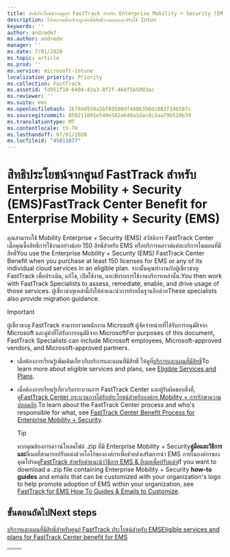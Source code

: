 ```yaml
---
title: สิทธิประโยชน์จากศูนย์ FastTrack สำหรับ Enterprise Mobility + Security (EMS)
description: โปรแกรมที่จะช่วยลูกค้าที่มีสิทธิ์วางแผนและปรับใช้ Intun
keywords: ''
author: andredm7
ms.author: andredm
manager: ''
ms.date: 7/01/2020
ms.topic: article
ms.prod: ''
ms.service: microsoft-intune
localization_priority: Priority
ms.collection: FastTrack
ms.assetid: fd951f10-6404-43a3-8f2f-464f5b5003ac
ms.reviewer: ''
ms.suite: ems
ms.openlocfilehash: 2678dd930a5bf89500df4886350dc883f196587c
ms.sourcegitcommit: 850211891e549e582e649a1dacdc2aa79b520b39
ms.translationtype: MT
ms.contentlocale: th-TH
ms.lasthandoff: 07/01/2020
ms.locfileid: "45011077"
---
```

# <a name="fasttrack-center-benefit-for-enterprise-mobility--security-ems"></a><span data-ttu-id="93f65-103">สิทธิประโยชน์จากศูนย์ FastTrack สำหรับ Enterprise Mobility + Security (EMS)</span><span class="sxs-lookup"><span data-stu-id="93f65-103">FastTrack Center Benefit for Enterprise Mobility + Security (EMS)</span></span>

<span data-ttu-id="93f65-104">คุณสามารถใช้ Mobility Enterprise + Security (EMS) สวัสดิการ FastTrack Center เมื่อคุณซื้อสิทธิ์การใช้งานอย่างน้อย 150 สิทธิ์สําหรับ EMS หรือบริการคลาวด์แต่ละบริการในแผนที่มีสิทธิ์</span><span class="sxs-lookup"><span data-stu-id="93f65-104">You use the Enterprise Mobility + Security (EMS) FastTrack Center Benefit when you purchase at least 150 licenses for EMS or any of its individual cloud services in an eligible plan.</span></span> <span data-ttu-id="93f65-105">จากนั้นคุณทํางานกับผู้เชี่ยวชาญ FastTrack เพื่อประเมิน, แก้ไข, เปิดใช้งาน, และขับรถการใช้งานบริการเหล่านั้น.</span><span class="sxs-lookup"><span data-stu-id="93f65-105">You then work with FastTrack Specialists to assess, remediate, enable, and drive usage of those services.</span></span> <span data-ttu-id="93f65-106">ผู้เชี่ยวชาญเหล่านี้ยังให้คําแนะนําการย้ายถิ่นฐานอีกด้วย</span><span class="sxs-lookup"><span data-stu-id="93f65-106">These specialists also provide migration guidance.</span></span> 

> [!IMPORTANT]
> <span data-ttu-id="93f65-107">ผู้เชี่ยวชาญ FastTrack สามารถรวมพนักงาน Microsoft ผู้จัดจําหน่ายที่ได้รับการอนุมัติจาก Microsoft และคู่ค้าที่ได้รับการอนุมัติจาก Microsoft</span><span class="sxs-lookup"><span data-stu-id="93f65-107">For purposes of this document, FastTrack Specialists can include Microsoft employees, Microsoft-approved vendors, and Microsoft-approved partners.</span></span>

- <span data-ttu-id="93f65-108">เมื่อต้องการเรียนรู้เพิ่มเติมเกี่ยวกับบริการและแผนที่มีสิทธิ์ ให้ดูที่[บริการและแผนที่มีสิทธิ์](M365-eligible-services-and-plans.md)</span><span class="sxs-lookup"><span data-stu-id="93f65-108">To learn more about eligible services and plans, see [Eligible Services and Plans](M365-eligible-services-and-plans.md).</span></span>

- <span data-ttu-id="93f65-109">เมื่อต้องการเรียนรู้เกี่ยวกับกระบวนการ FastTrack Center และผู้รับผิดชอบสิ่งที่, ดู[FastTrack Center กระบวนการได้รับประโยชน์สําหรับองค์กร Mobility + การรักษาความปลอดภัย](EMS-fasttrack-process.md).</span><span class="sxs-lookup"><span data-stu-id="93f65-109">To learn about the FastTrack Center process and who's responsible for what, see [FastTrack Center Benefit Process for Enterprise Mobility + Security](EMS-fasttrack-process.md).</span></span>

    > [!TIP]
    > <span data-ttu-id="93f65-110">หากคุณต้องการดาวน์โหลดไฟล์ .zip ที่มี Enterprise Mobility + Security**คู่มือและวิธีการและ**อีเมลที่สามารถปรับแต่งด้วยโลโก้ขององค์กรเพื่อช่วยส่งเสริมการนํา EMS ภายในองค์กรของคุณโปรดดู[FastTrack สําหรับคําแนะนําวิธีการ EMS & อีเมลเพื่อปรับแต่ง](https://gallery.technet.microsoft.com/FastTrack-for-EMS-How-To-f170da4c)</span><span class="sxs-lookup"><span data-stu-id="93f65-110">If you want to download a .zip file containing Enterprise Mobility + Security **how-to guides** and emails that can be customized with your organization's logo to help promote adoption of EMS within your organization, see [FastTrack for EMS How To Guides & Emails to Customize](https://gallery.technet.microsoft.com/FastTrack-for-EMS-How-To-f170da4c).</span></span>

## <a name="next-steps"></a><span data-ttu-id="93f65-111">ขั้นตอนถัดไป</span><span class="sxs-lookup"><span data-stu-id="93f65-111">Next steps</span></span>

[<span data-ttu-id="93f65-112">บริการและแผนที่มีสิทธิ์สําหรับศูนย์ FastTrack ประโยชน์สําหรับ EMS</span><span class="sxs-lookup"><span data-stu-id="93f65-112">Eligible services and plans for FastTrack Center benefit for EMS</span></span>](M365-eligible-services-and-plans.md)

<span data-ttu-id="93f65-113">''''</span><span class="sxs-lookup"><span data-stu-id="93f65-113">''''</span></span>